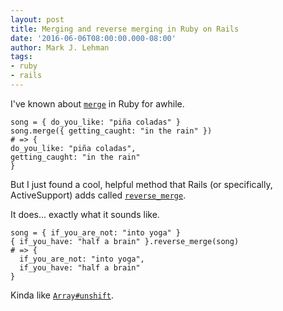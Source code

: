 ```yaml
---
layout: post
title: Merging and reverse merging in Ruby on Rails
date: '2016-06-06T08:00:00.000-08:00'
author: Mark J. Lehman
tags:
- ruby
- rails
---
```


I've known about [`merge`](http://docs.ruby-lang.org/en/2.0.0/Hash.html#method-i-merge) in Ruby for awhile.

    song = { do_you_like: "piña coladas" }
    song.merge({ getting_caught: "in the rain" })
    # => {
    do_you_like: "piña coladas",
    getting_caught: "in the rain"
    }

But I just found a cool, helpful method that Rails (or specifically, ActiveSupport) adds called [`reverse_merge`](http://apidock.com/rails/Hash/reverse_merge).

It does... exactly what it sounds like.

    song = { if_you_are_not: "into yoga" }
    { if_you_have: "half a brain" }.reverse_merge(song)
    # => {
      if_you_are_not: "into yoga",
      if_you_have: "half a brain"
    }

Kinda like [`Array#unshift`](http://ruby-doc.org/core-2.0.0/Array.html#method-i-unshift).